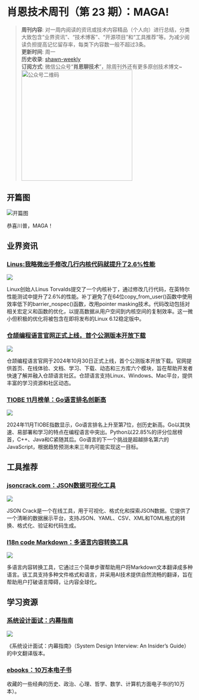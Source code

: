 # 肖恩技术周刊（第 23 期）：MAGA!
> **周刊内容**: 对一周内阅读的资讯或技术内容精品（个人向）进行总结，分类大致包含“业界资讯”、“技术博客”、“开源项目”和“工具推荐”等。为减少阅读负担提高记忆留存率，每类下内容数一般不超过3条。<br>
> **更新时间**: 周一<br>
> **历史收录**: [shawn-weekly](https://github.com/Xiaoxie1994/shawn-weekly) <br>
> **订阅方式**: 微信公众号“**肖恩聊技术**”，除周刊外还有更多原创技术博文~<br>
> <img src="https://cdn.jsdelivr.net/gh/Xiaoxie1994/images/images/20241103221454.png" alt="公众号二维码" width="300">

## 开篇图
![开篇图](https://cdn.jsdelivr.net/gh/Xiaoxie1994/images/images/20241110230042.png)

恭喜川普，MAGA！

## 业界资讯
### [Linus:我略微出手修改几行内核代码就提升了2.6%性能](https://mp.weixin.qq.com/s/JxyMBHc4qPdozGK32TBTbQ)

![](https://cdn.jsdelivr.net/gh/Xiaoxie1994/images/images/20241110225553.png)

Linux创始人Linus Torvalds提交了一个内核补丁，通过修改几行代码，在英特尔性能测试中提升了2.6%的性能。补丁避免了在64位copy_from_user()函数中使用效率低下的barrier_nospec()函数，改用pointer masking技术。代码改动包括对相关宏定义和函数的优化，以提高数据从用户空间到内核空间的复制效率。这一微小但积极的优化将被包含在即将发布的Linux 6.12稳定版中。

### [仓颉编程语言官网正式上线，首个公测版本开放下载](https://www.oschina.net/news/318801)

![](https://cdn.jsdelivr.net/gh/Xiaoxie1994/images/images/20241110221655.png)

仓颉编程语言官网于2024年10月30日正式上线，首个公测版本开放下载。官网提供首页、在线体验、文档、学习、下载、动态和三方库六个模块，旨在帮助开发者快速了解并融入仓颉语言社区。仓颉语言支持Linux、Windows、Mac平台，提供丰富的学习资源和社区动态。

### [TIOBE 11月榜单：Go语言排名创新高](https://www.tiobe.com/tiobe-index/)

![](https://cdn.jsdelivr.net/gh/Xiaoxie1994/images/images/20241110230501.png)

2024年11月TIOBE指数显示，Go语言排名上升至第7位，创历史新高。Go以其快速、易部署和学习的特点在编程语言中突出。Python以22.85%的评分位居榜首，C++、Java和C紧随其后。Go语言的下一个挑战是超越排名第六的JavaScript，根据趋势预测未来三年内可能实现这一目标。
 
## 工具推荐
### [jsoncrack.com：JSON数据可视化工具](https://github.com/AykutSarac/jsoncrack.com)

![](https://cdn.jsdelivr.net/gh/Xiaoxie1994/images/images/20241110224711.png)

JSON Crack是一个在线工具，用于可视化、格式化和探索JSON数据。它提供了一个清晰的数据展示平台，支持JSON、YAML、CSV、XML和TOML格式的转换、格式化、验证和代码生成。

### [I18n code Markdown：多语言内容转换工具](https://www.i18ncode.com/zh/markdown)

![](https://cdn.jsdelivr.net/gh/Xiaoxie1994/images/images/20241110224614.png)

多语言内容转换工具，它通过三个简单步骤帮助用户将Markdown文本翻译成多种语言。该工具支持多种文件格式和语言，并采用AI技术提供自然流畅的翻译，旨在帮助用户打破语言障碍，让内容全球化。

## 学习资源
### [系统设计面试：内幕指南](https://learning-guide.gitbook.io/system-design-interview)

![](https://cdn.jsdelivr.net/gh/Xiaoxie1994/images/images/20241110225501.png)

《系统设计面试：内幕指南》（System Design Interview: An Insider’s Guide）的中文翻译版本。

### [ebooks：10万本电子书](https://github.com/kska32/ebooks)

收藏的一些经典的历史、政治、心理、哲学、数学、计算机方面电子书(约10万本）。